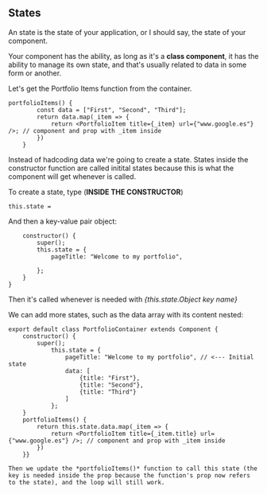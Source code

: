## States

An state is the state of your application, or I should say, the state of your component.

Your component has the ability, as long as it's a **class component**, it has the ability to manage its own state, and that's usually related to data in some form or another.

Let's get the Portfolio Items function from the container.

```
portfolioItems() {
        const data = ["First", "Second", "Third"];
        return data.map(_item => {
            return <PortfolioItem title={_item} url={"www.google.es"} />; // component and prop with _item inside
        })
    }
```

Instead of hadcoding data we're going to create a state. States inside the constructor function are called initital states because this is what the component will get whenever is called.

To create a state, type (**INSIDE THE CONSTRUCTOR**)

```
this.state = 
```

And then a key-value pair object:

```export default class PortfolioContainer extends Component {
    constructor() {
        super(); 
        this.state = {
            pageTitle: "Welcome to my portfolio",
            
        };
    }
}
```

Then it's called whenever is needed with *{this.state.Object key name}*

We can add more states, such as the data array with its content nested:

```
export default class PortfolioContainer extends Component {
    constructor() {
        super(); 
            this.state = {
                pageTitle: "Welcome to my portfolio", // <--- Initial state
                data: [
                    {title: "First"}, 
                    {title: "Second"},
                    {title: "Third"} 
                ]
            };
    }
    portfolioItems() {
        return this.state.data.map(_item => {
            return <PortfolioItem title={_item.title} url={"www.google.es"} />; // component and prop with _item inside
        })
    }}
 ```

    Then we update the *portfolioItems()* function to call this state (the key is needed inside the prop because the function's prop now refers to the state), and the loop will still work.
